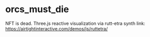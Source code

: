 # orcs_must_die
NFT is dead.
Three.js reactive visualization via rutt-etra synth
link: https://airtightinteractive.com/demos/js/ruttetra/
